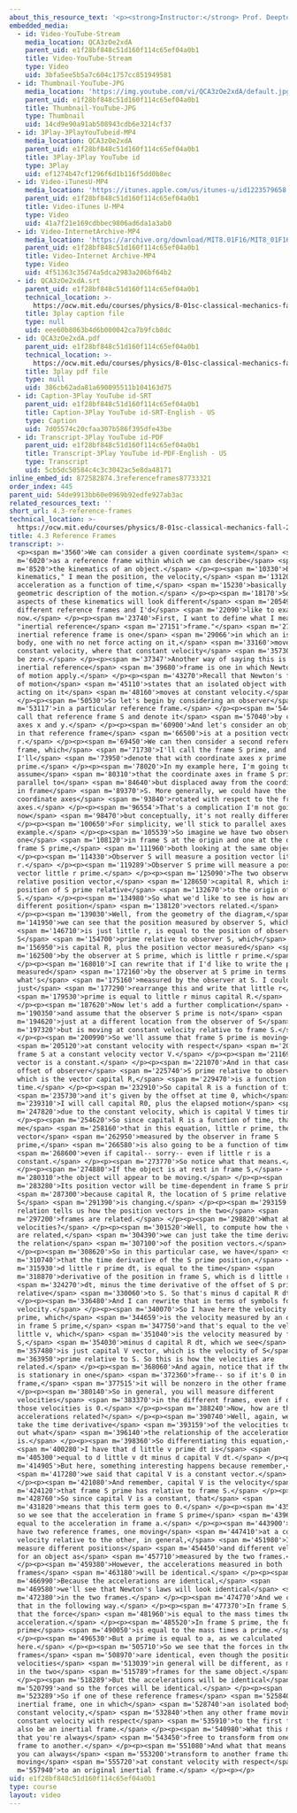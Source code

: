 ```yaml
---
about_this_resource_text: '<p><strong>Instructor:</strong> Prof. Deepto Chakrabarty</p>'
embedded_media:
  - id: Video-YouTube-Stream
    media_location: QCA3zOe2xdA
    parent_uid: e1f28bf848c51d160f114c65ef04a0b1
    title: Video-YouTube-Stream
    type: Video
    uid: 3bfa5ee5b5a7c604c1757cc851949581
  - id: Thumbnail-YouTube-JPG
    media_location: 'https://img.youtube.com/vi/QCA3zOe2xdA/default.jpg'
    parent_uid: e1f28bf848c51d160f114c65ef04a0b1
    title: Thumbnail-YouTube-JPG
    type: Thumbnail
    uid: 14cd9e90a91ab508943cdb6e3214cf37
  - id: 3Play-3PlayYouTubeid-MP4
    media_location: QCA3zOe2xdA
    parent_uid: e1f28bf848c51d160f114c65ef04a0b1
    title: 3Play-3Play YouTube id
    type: 3Play
    uid: ef1274b47cf1296f6d1b116f5dd0b8ec
  - id: Video-iTunesU-MP4
    media_location: 'https://itunes.apple.com/us/itunes-u/id1223579658'
    parent_uid: e1f28bf848c51d160f114c65ef04a0b1
    title: Video-iTunes U-MP4
    type: Video
    uid: 41a7f21e169cdbbec9806ad6da1a3ab0
  - id: Video-InternetArchive-MP4
    media_location: 'https://archive.org/download/MIT8.01F16/MIT8_01F16_L04v03_360p.mp4'
    parent_uid: e1f28bf848c51d160f114c65ef04a0b1
    title: Video-Internet Archive-MP4
    type: Video
    uid: 4f51363c35d74a5dca2983a206bf64b2
  - id: QCA3zOe2xdA.srt
    parent_uid: e1f28bf848c51d160f114c65ef04a0b1
    technical_location: >-
      https://ocw.mit.edu/courses/physics/8-01sc-classical-mechanics-fall-2016/week-2-newtons-laws/4.3-reference-frames/4.3-reference-frames/QCA3zOe2xdA.srt
    title: 3play caption file
    type: null
    uid: eee60b8063b4d6b000042ca7b9fcb8dc
  - id: QCA3zOe2xdA.pdf
    parent_uid: e1f28bf848c51d160f114c65ef04a0b1
    technical_location: >-
      https://ocw.mit.edu/courses/physics/8-01sc-classical-mechanics-fall-2016/week-2-newtons-laws/4.3-reference-frames/4.3-reference-frames/QCA3zOe2xdA.pdf
    title: 3play pdf file
    type: null
    uid: 386cb62ada81a690095511b104163d75
  - id: Caption-3Play YouTube id-SRT
    parent_uid: e1f28bf848c51d160f114c65ef04a0b1
    title: Caption-3Play YouTube id-SRT-English - US
    type: Caption
    uid: 7d05574c20cfaa307b586f395dfe43be
  - id: Transcript-3Play YouTube id-PDF
    parent_uid: e1f28bf848c51d160f114c65ef04a0b1
    title: Transcript-3Play YouTube id-PDF-English - US
    type: Transcript
    uid: 5cb5dc50584c4c3c3042ac5e8da48171
inline_embed_id: 872582874.3referenceframes87733321
order_index: 445
parent_uid: 54de9913bb60e0969b92edfe927ab3ac
related_resources_text: ''
short_url: 4.3-reference-frames
technical_location: >-
  https://ocw.mit.edu/courses/physics/8-01sc-classical-mechanics-fall-2016/week-2-newtons-laws/4.3-reference-frames/4.3-reference-frames
title: 4.3 Reference Frames
transcript: >-
  <p><span m='3560'>We can consider a given coordinate system</span> <span
  m='6020'>as a reference frame within which we can describe</span> <span
  m='8520'>the kinematics of an object.</span> </p><p><span m='10330'>By "the
  kinematics," I mean the position, the velocity,</span> <span m='13120'>and the
  acceleration as a function of time,</span> <span m='15230'>basically a
  geometric description of the motion.</span> </p><p><span m='18170'>Some
  aspects of these kinematics will look different</span> <span m='20549'>in
  different reference frames and I'd</span> <span m='22090'>like to examine that
  now.</span> </p><p><span m='23740'>First, I want to define what I mean by an
  "inertial reference</span> <span m='27151'>frame."</span> <span m='27650'>An
  inertial reference frame is one</span> <span m='29066'>in which an isolated
  body, one with no net force acting on it,</span> <span m='33160'>moves at
  constant velocity, where that constant velocity</span> <span m='35730'>might
  be zero.</span> </p><p><span m='37347'>Another way of saying this is that an
  inertial reference</span> <span m='39680'>frame is one in which Newton's laws
  of motion apply.</span> </p><p><span m='43270'>Recall that Newton's first law
  of motion</span> <span m='45110'>states that an isolated object with no forces
  acting on it</span> <span m='48160'>moves at constant velocity.</span>
  </p><p><span m='50530'>So let's begin by considering an observer</span> <span
  m='53117'>in a particular reference frame.</span> </p><p><span m='54450'>We'll
  call that reference frame S and denote it</span> <span m='57040'>by coordinate
  axes x and y.</span> </p><p><span m='60900'>And let's consider an object that
  in that reference frame</span> <span m='66500'>is at a position vector small
  r.</span> </p><p><span m='69450'>We can then consider a second reference
  frame, which</span> <span m='71730'>I'll call the frame S prime, and
  I'll</span> <span m='73950'>denote that with coordinate axes x prime and y
  prime.</span> </p><p><span m='78020'>In my example here, I'm going to
  assume</span> <span m='80310'>that the coordinate axes in frame S prime are
  parallel to</span> <span m='84640'>but displaced away from the coordinate axes
  in frame</span> <span m='89370'>S. More generally, we could have the S prime
  coordinate axes</span> <span m='93840'>rotated with respect to the frame S
  axes.</span> </p><p><span m='96554'>That's a complication I'm not going to add
  now</span> <span m='98470'>but conceptually, it's not really different.</span>
  </p><p><span m='100650'>For simplicity, we'll stick to parallel axes in this
  example.</span> </p><p><span m='105539'>So imagine we have two observers,
  one</span> <span m='108120'>in frame S at the origin and one at the origin of
  frame S prime,</span> <span m='111960'>both looking at the same object.</span>
  </p><p><span m='114330'>Observer S will measure a position vector little
  r.</span> </p><p><span m='119289'>Observer S prime will measure a position
  vector little r prime.</span> </p><p><span m='125090'>The two observers have a
  relative position vector,</span> <span m='128650'>capital R, which is the
  position of S prime relative</span> <span m='132670'>to the origin of frame
  S.</span> </p><p><span m='134980'>So what we'd like to see is how are these
  different position</span> <span m='138120'>vectors related.</span>
  </p><p><span m='139030'>Well, from the geometry of the diagram,</span> <span
  m='141950'>we can see that the position measured by observer S, which</span>
  <span m='146710'>is just little r, is equal to the position of observer
  S</span> <span m='154700'>prime relative to observer S, which</span> <span
  m='156950'>is capital R, plus the position vector measured</span> <span
  m='162500'>by the observer at S prime, which is little r prime.</span>
  </p><p><span m='168010'>I can rewrite that if I'd like to write the position
  measured</span> <span m='172160'>by the observer at S prime in terms of
  what's</span> <span m='175160'>measured by the observer at S. I could
  just</span> <span m='177290'>rearrange this and write that little r</span>
  <span m='179530'>prime is equal to little r minus capital R.</span>
  </p><p><span m='187620'>Now let's add a further complication</span> <span
  m='190350'>and assume that the observer S prime is not</span> <span
  m='194620'>just at a different location from the observer of S</span> <span
  m='197320'>but is moving at constant velocity relative to frame S.</span>
  </p><p><span m='200990'>So we'll assume that frame S prime is moving</span>
  <span m='205120'>at constant velocity with respect</span> <span m='206820'>to
  frame S at a constant velocity vector V.</span> </p><p><span m='211690'>So V
  vector is a constant.</span> </p><p><span m='221070'>And in that case, my
  offset of observer</span> <span m='225740'>S prime relative to observer S,
  which is the vector capital R,</span> <span m='229470'>is a function of
  time.</span> </p><p><span m='232910'>So capital R is a function of time</span>
  <span m='235730'>and it's given by the offset at time 0, which</span> <span
  m='239310'>I will call capital R0, plus the elapsed motion</span> <span
  m='247820'>due to the constant velocity, which is capital V times time.</span>
  </p><p><span m='254620'>So since capital R is a function of time, that tells
  me</span> <span m='258160'>that in this equation, little r prime, the position
  vector</span> <span m='262950'>measured by the observer in frame S
  prime,</span> <span m='266580'>is also going to be a function of time,</span>
  <span m='268600'>even if capital-- sorry-- even if little r is a
  constant.</span> </p><p><span m='273770'>So notice what that means.</span>
  </p><p><span m='274880'>If the object is at rest in frame S,</span> <span
  m='280310'>the object will appear to be moving.</span> </p><p><span
  m='283280'>Its position vector will be time-dependent in frame S prime</span>
  <span m='287300'>because capital R, the location of S prime relative to
  S</span> <span m='291390'>is changing.</span> </p><p><span m='293159'>So this
  relation tells us how the position vectors in the two</span> <span
  m='297200'>frames are related.</span> </p><p><span m='298820'>What about the
  velocities?</span> </p><p><span m='301520'>Well, to compute how the velocities
  are related,</span> <span m='304390'>we can just take the time derivative of
  the relation</span> <span m='307100'>of the position vectors.</span>
  </p><p><span m='308620'>So in this particular case, we have</span> <span
  m='310740'>that the time derivative of the S prime position,</span> <span
  m='315930'>d little r prime dt, is equal to the time</span> <span
  m='318870'>derivative of the position in frame S, which is d little r</span>
  <span m='324270'>dt, minus the time derivative of the offset of S prime
  relative</span> <span m='330060'>to S. So that's minus d capital R dt.</span>
  </p><p><span m='336480'>And I can rewrite that in terms of symbols for the
  velocity.</span> </p><p><span m='340070'>So I have here the velocity little v
  prime, which</span> <span m='344659'>is the velocity measured by an observer
  in frame S prime,</span> <span m='347750'>and that's equal to the velocity of
  little v, which</span> <span m='351040'>is the velocity measured by frame
  S,</span> <span m='354030'>minus d capital R dt, which we see</span> <span
  m='357480'>is just capital V vector, which is the velocity of S</span> <span
  m='363950'>prime relative to S. So this is how the velocities are
  related.</span> </p><p><span m='368060'>And again, notice that if the object
  is stationary in one</span> <span m='372360'>frame-- so if it's 0 in one
  frame,</span> <span m='377515'>it will be nonzero in the other frame.</span>
  </p><p><span m='380140'>So in general, you will measure different
  velocities</span> <span m='383370'>in the different frames, even if one of
  those velocities is 0.</span> </p><p><span m='388240'>Now, how are the
  accelerations related?</span> </p><p><span m='390740'>Well, again, we can just
  take the time derivative</span> <span m='393159'>of the velocities to figure
  out what</span> <span m='396140'>the relationship of the accelerations
  is.</span> </p><p><span m='398360'>So differentiating this equation,</span>
  <span m='400280'>I have that d little v prime dt is</span> <span
  m='405300'>equal to d little v dt minus d capital V dt.</span> </p><p><span
  m='414905'>But here, something interesting happens because remember,</span>
  <span m='417280'>we said that capital V is a constant vector.</span>
  </p><p><span m='421080'>And remember, capital V is the velocity</span> <span
  m='424120'>that frame S prime has relative to frame S.</span> </p><p><span
  m='428760'>So since capital V is a constant, that</span> <span
  m='431820'>means that this term goes to 0.</span> </p><p><span m='435530'>And
  so we see that the acceleration in frame S prime</span> <span m='439630'>is
  equal to the acceleration in frame a.</span> </p><p><span m='443900'>So if I
  have two reference frames, one moving</span> <span m='447410'>at a constant
  velocity relative to the other, in general,</span> <span m='451980'>I will
  measure different positions</span> <span m='454450'>and different velocities
  for an object as</span> <span m='457710'>measured by the two frames.</span>
  </p><p><span m='459380'>However, the accelerations measured in both
  frames</span> <span m='463180'>will be identical.</span> </p><p><span
  m='466990'>Because the accelerations are identical,</span> <span
  m='469580'>we'll see that Newton's laws will look identical</span> <span
  m='472380'>in the two frames.</span> </p><p><span m='474770'>And we can see
  that in the following way.</span> </p><p><span m='477370'>In frame S, we have
  that the force</span> <span m='481960'>is equal to the mass times the
  acceleration.</span> </p><p><span m='485520'>In frame S prime, the force F
  prime</span> <span m='490050'>is equal to the mass times a prime.</span>
  </p><p><span m='496530'>But a prime is equal to a, as we calculated
  here.</span> </p><p><span m='505710'>So we see that the forces in the two
  frames</span> <span m='508970'>are identical, even though the positions and
  velocities</span> <span m='513039'>in general will be different, as measured
  in the two</span> <span m='515789'>frames for the same object.</span>
  </p><p><span m='518289'>But the accelerations will be identical</span> <span
  m='520799'>and so the forces will be identical.</span> </p><p><span
  m='523289'>So if one of these reference frames</span> <span m='525840'>is an
  inertial frame, one in which</span> <span m='528740'>an isolated body moves at
  constant velocity,</span> <span m='532840'>then any other frame moving at
  constant velocity with respect</span> <span m='535910'>to the first frame will
  also be an inertial frame.</span> </p><p><span m='540980'>What this means is
  that you're always</span> <span m='543450'>free to transform from one inertial
  frame to another.</span> </p><p><span m='551080'>And what that means is that
  you can always</span> <span m='553200'>transform to another frame that is
  moving</span> <span m='555720'>at constant velocity with respect</span> <span
  m='557940'>to an original inertial frame.</span> </p><p></p>
uid: e1f28bf848c51d160f114c65ef04a0b1
type: course
layout: video
---
```


